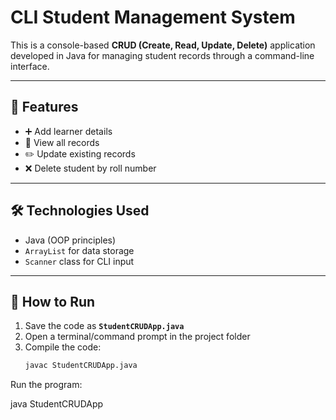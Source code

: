 # CLI Student Management System

This is a console-based **CRUD (Create, Read, Update, Delete)** application developed in Java for managing student records through a command-line interface.

---

## 🔧 Features

- ➕ Add learner details
- 📄 View all records
- ✏️ Update existing records
- ❌ Delete student by roll number

---

## 🛠 Technologies Used

- Java (OOP principles)
- `ArrayList` for data storage
- `Scanner` class for CLI input

---

## 🚀 How to Run

1. Save the code as **`StudentCRUDApp.java`**
2. Open a terminal/command prompt in the project folder
3. Compile the code:
   ```bash
   javac StudentCRUDApp.java

Run the program:

java StudentCRUDApp
